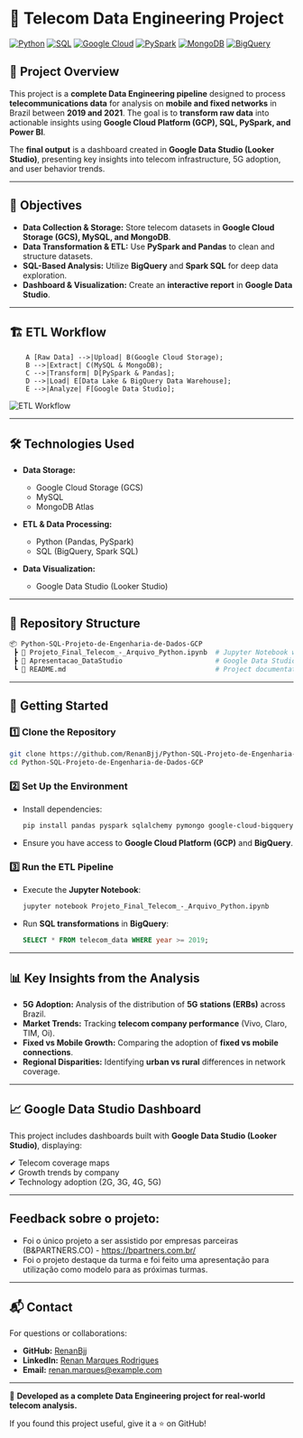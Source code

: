 # 📡 **Telecom Data Engineering Project**

[![Python](https://img.shields.io/badge/Python-3.8%2B-blue)](https://www.python.org/)
[![SQL](https://img.shields.io/badge/SQL-Data%20Processing-orange)](https://en.wikipedia.org/wiki/SQL)
[![Google Cloud](https://img.shields.io/badge/Google%20Cloud-Data%20Storage-red)](https://cloud.google.com/)
[![PySpark](https://img.shields.io/badge/PySpark-Big%20Data-brightgreen)](https://spark.apache.org/docs/latest/api/python/)
[![MongoDB](https://img.shields.io/badge/MongoDB-NoSQL-green)](https://www.mongodb.com/)
[![BigQuery](https://img.shields.io/badge/BigQuery-Data%20Analytics-blue)](https://cloud.google.com/bigquery)

## 📄 **Project Overview**

This project is a **complete Data Engineering pipeline** designed to process **telecommunications data** for analysis on **mobile and fixed networks** in Brazil between **2019 and 2021**. The goal is to **transform raw data** into actionable insights using **Google Cloud Platform (GCP), SQL, PySpark, and Power BI**.

The **final output** is a dashboard created in **Google Data Studio (Looker Studio)**, presenting key insights into telecom infrastructure, 5G adoption, and user behavior trends.

---

## 🎯 **Objectives**

- **Data Collection & Storage:** Store telecom datasets in **Google Cloud Storage (GCS), MySQL, and MongoDB**.
- **Data Transformation & ETL:** Use **PySpark and Pandas** to clean and structure datasets.
- **SQL-Based Analysis:** Utilize **BigQuery** and **Spark SQL** for deep data exploration.
- **Dashboard & Visualization:** Create an **interactive report** in **Google Data Studio**.

---

## 🏗️ **ETL Workflow**

```
    A [Raw Data] -->|Upload| B(Google Cloud Storage);
    B -->|Extract| C(MySQL & MongoDB);
    C -->|Transform| D[PySpark & Pandas];
    D -->|Load| E[Data Lake & BigQuery Data Warehouse];
    E -->|Analyze| F[Google Data Studio];
```
![ETL Workflow](Workflow.png)

---

## 🛠️ **Technologies Used**

- **Data Storage:**
  - Google Cloud Storage (GCS)
  - MySQL
  - MongoDB Atlas

- **ETL & Data Processing:**
  - Python (Pandas, PySpark)
  - SQL (BigQuery, Spark SQL)

- **Data Visualization:**
  - Google Data Studio (Looker Studio)

---

## 📂 **Repository Structure**

```bash
📦 Python-SQL-Projeto-de-Engenharia-de-Dados-GCP
 ┣ 📜 Projeto_Final_Telecom_-_Arquivo_Python.ipynb  # Jupyter Notebook with data processing and SQL queries for data transformation
 ┣ 📜 Apresentacao_DataStudio                       # Google Data Studio report files
 ┗ 📜 README.md                                     # Project documentation
```

---

## 🚀 **Getting Started**

### **1️⃣ Clone the Repository**
```bash
git clone https://github.com/RenanBjj/Python-SQL-Projeto-de-Engenharia-de-Dados-GCP.git
cd Python-SQL-Projeto-de-Engenharia-de-Dados-GCP
```

### **2️⃣ Set Up the Environment**
- Install dependencies:
  ```bash
  pip install pandas pyspark sqlalchemy pymongo google-cloud-bigquery
  ```
- Ensure you have access to **Google Cloud Platform (GCP)** and **BigQuery**.

### **3️⃣ Run the ETL Pipeline**
- Execute the **Jupyter Notebook**:
  ```bash
  jupyter notebook Projeto_Final_Telecom_-_Arquivo_Python.ipynb
  ```
- Run **SQL transformations** in **BigQuery**:
  ```sql
  SELECT * FROM telecom_data WHERE year >= 2019;
  ```

---

## 📊 **Key Insights from the Analysis**

- **5G Adoption:** Analysis of the distribution of **5G stations (ERBs)** across Brazil.
- **Market Trends:** Tracking **telecom company performance** (Vivo, Claro, TIM, Oi).
- **Fixed vs Mobile Growth:** Comparing the adoption of **fixed vs mobile connections**.
- **Regional Disparities:** Identifying **urban vs rural** differences in network coverage.

---

## 📈 **Google Data Studio Dashboard**

This project includes dashboards built with **Google Data Studio (Looker Studio)**, displaying:

✔ Telecom coverage maps  
✔ Growth trends by company  
✔ Technology adoption (2G, 3G, 4G, 5G)  

---

## Feedback sobre o projeto:
- Foi o único projeto a ser assistido por empresas parceiras (B&PARTNERS.CO) - https://bpartners.com.br/
- Foi o projeto destaque da turma e foi feito uma apresentação para utilização como modelo para as próximas turmas.

---

## 📬 **Contact**

For questions or collaborations:

- **GitHub:** [RenanBjj](https://github.com/RenanBjj)
- **LinkedIn:** [Renan Marques Rodrigues](https://www.linkedin.com/in/renan-marques-rodrigues/)
- **Email:** [renan.marques@example.com](mailto:renanbjj88@gmail.com)

---

🚀 **Developed as a complete Data Engineering project for real-world telecom analysis.**  

If you found this project useful, give it a ⭐ on GitHub!
